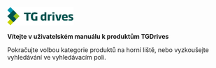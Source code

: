 <img src="Manual/source/common/img/TGlogoFull.svg" alt="TG logo" style="width:30%;">   

**Vítejte v uživatelském manuálu k produktům TGDrives**   

Pokračujte volbou kategorie produktů na horní liště, nebo vyzkoušejte vyhledávání ve vyhledávacím poli.
